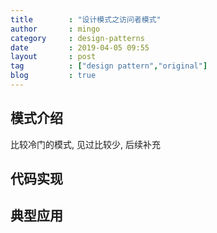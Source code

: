 ```yaml
---
title        : "设计模式之访问者模式"
author       : mingo
category     : design-patterns
date         : 2019-04-05 09:55
layout       : post
tag          : ["design pattern","original"]
blog         : true
---
```


## 模式介绍

比较冷门的模式, 见过比较少, 后续补充

## 代码实现

## 典型应用
